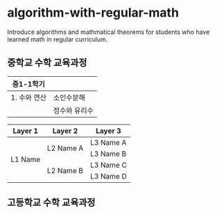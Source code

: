 # algorithm-with-regular-math
Introduce algorithms and mathmatical theorems for students who have learned math in regular curriculum.

## 중학교 수학 교육과정

|중1-1학기||
|--|--|
|1. 수와 연산|소인수분해|
||정수와 유리수|

<table>
    <thead>
        <tr>
            <th>Layer 1</th>
            <th>Layer 2</th>
            <th>Layer 3</th>
        </tr>
    </thead>
    <tbody>
        <tr>
            <td rowspan=4>L1 Name</td>
            <td rowspan=2>L2 Name A</td>
            <td>L3 Name A</td>
        </tr>
        <tr>
            <td>L3 Name B</td>
        </tr>
        <tr>
            <td rowspan=2>L2 Name B</td>
            <td>L3 Name C</td>
        </tr>
        <tr>
            <td>L3 Name D</td>
        </tr>
    </tbody>
</table>

## 고등학교 수학 교육과정
